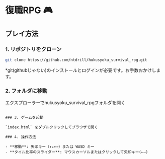 # 復職RPG 🎮

## プレイ方法

### 1. リポジトリをクローン

```bash
git clone https://github.com/ntdrill/hukusyoku_survival_rpg.git
```
*git(githubじゃない)のインストールとログインが必要です。お手数おかけします。

### 2. フォルダに移動
エクスプローラーでhukusyoku_survival_rpgフォルダを開く
```

### 3. ゲームを起動

`index.html` をダブルクリックしてブラウザで開く

### 4. 操作方法

- **移動**: 矢印キー（↑↓←→）または WASD キー
- **タイル比率のスライダー**: マウスカーソルまたはクリックして矢印キー(←→)
